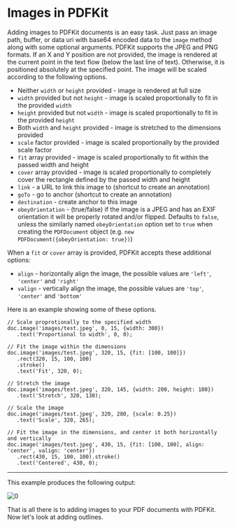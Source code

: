 # Images in PDFKit

Adding images to PDFKit documents is an easy task. Just pass an image path, buffer, or data uri with base64 encoded data to
the `image` method along with some optional arguments. PDFKit supports the
JPEG and PNG formats. If an X and Y position are not provided, the image is
rendered at the current point in the text flow (below the last line of text).
Otherwise, it is positioned absolutely at the specified point. The image will
be scaled according to the following options.

* Neither `width` or `height` provided - image is rendered at full size
* `width` provided but not `height` - image is scaled proportionally to fit in the provided `width`
* `height` provided but not `width` - image is scaled proportionally to fit in the provided `height`
* Both `width` and `height` provided - image is stretched to the dimensions provided
* `scale` factor provided - image is scaled proportionally by the provided scale factor
* `fit` array provided - image is scaled proportionally to fit within the passed width and height
* `cover` array provided - image is scaled proportionally to completely cover the rectangle defined by the passed width and height
* `link` - a URL to link this image to (shortcut to create an annotation)
* `goTo` - go to anchor (shortcut to create an annotation)
* `destination` - create anchor to this image
* `obeyOrientation` - (true/false) if the image is a JPEG and has an EXIF orientation it will be properly rotated and/or flipped. Defaults to `false`, unless the similarly named `obeyOrientation` option set to `true` when creating the `PDFDocument` object (e.g. `new PDFDocument({obeyOrientation: true})`)

When a `fit` or `cover` array is provided, PDFKit accepts these additional options:

* `align` - horizontally align the image, the possible values are `'left'`, `'center'` and `'right'`
* `valign` - vertically align the image, the possible values are `'top'`, `'center'` and `'bottom'`

Here is an example showing some of these options.

    // Scale proprotionally to the specified width
    doc.image('images/test.jpeg', 0, 15, {width: 300})
       .text('Proportional to width', 0, 0);

    // Fit the image within the dimensions
    doc.image('images/test.jpeg', 320, 15, {fit: [100, 100]})
       .rect(320, 15, 100, 100)
       .stroke()
       .text('Fit', 320, 0);

    // Stretch the image
    doc.image('images/test.jpeg', 320, 145, {width: 200, height: 100})
       .text('Stretch', 320, 130);

    // Scale the image
    doc.image('images/test.jpeg', 320, 280, {scale: 0.25})
       .text('Scale', 320, 265);

    // Fit the image in the dimensions, and center it both horizontally and vertically
    doc.image('images/test.jpeg', 430, 15, {fit: [100, 100], align: 'center', valign: 'center'})
       .rect(430, 15, 100, 100).stroke()
       .text('Centered', 430, 0);

* * *

This example produces the following output:

![0](images/images.png "400")

That is all there is to adding images to your PDF documents with PDFKit. Now
let's look at adding outlines.
